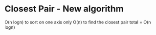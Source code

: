 # Closest Pair - New algorithm
O(n logn) to sort on one axis only
O(n) to find the closest pair
total = O(n logn)
